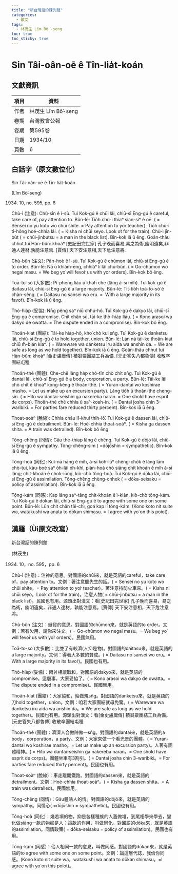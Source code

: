 ```yaml
---
title: "新台灣話的陳列館"
categories:
  - 散文
tags:
  - 林茂生 Lîm Bō͘-seng
toc: true
toc_sticky: true
---
```


# Sin Tâi-oân-oē ê Tîn-lia̍t-koán

## 文獻資訊

| 項目 | 資料 |
|---|---|
| 作者 | 林茂生 Lîm Bō͘-seng |
| 卷期 | 台灣教會公報 |
| 卷期 | 第595卷 |
| 日期 | 1934/10 |
| 頁數 | 6 |

## 白話字（原文數位化）

Sin Tâi-oân-oē ê Tîn-lia̍t-koán

(Lîm Bō͘-seng)

1934. 10, no. 595, pp. 6

Chù-ì (注意): Chù-sîn ê ì-sù. Tuì Kok-gú ê chūi lâi, chiū-sī Eng-gú ê careful, take care of, pay attention to. Bûn-lē: Tio̍h chù-ì thiaⁿ sian-siⁿ ê oē. ( = Sensei no yu koto wo chūi shite. = Pay attention to yo͘r teacher). Tio̍h chù-ì tî-hông hoé-chhia lâi. ( = Kisha ni chūi seyo. Look o͘t for the train). Chù-ì jîn-bu̍t ( = chūi-jinbutsu = a man in the black list). Bîn-kok iā ū ēng. Goân-thâu chhut tuì Hàn-bûn: khoàⁿ [史記田完世家] 孔子晚而喜易,易之為術,幽明遠矣,非通人達材,孰能注意焉. [賈傳] 天下安注意相,天下危注意將.

Chù-bûn (注文): Pān-hoè ê ì-sù. Tuì Kok-gú ê chūmon lâi, chiū-sī Eng-gú ê to order. Bûn-lē: Nā ū khiàm-ēng, chhiáⁿ lí lâi chù-bûn. ( = Go-chūmon wo negai masu. = We beg yo͘ will fevo͘r us with yo͘r orders). Bîn-kok bô ēng.

Toā-to-sò͘ (大多數): Pí-phēng liáu ū khah chē (lâng á-sī mi̍h). Tuì kok-gú ê daitasu lâi, chiū-sī Eng-gú ê a large majority. Bûn-lē: Tit-tio̍h toā-to-sò͘ ê chàn-sêng. ( = Daitasu no sansei wo eru. =  With a large majority in its favo͘r). Bîn-kok iā ū ēng.

Thò-hia̍p (妥協): Nn̄g pêng saⁿ niū chhú-hô. Tuì Kok-gú ê dakyo lâi, chiū-sī Eng-gú ê compromise. Chit chân sū, tāi-ke thò-hia̍p liáu. ( = Kono arasoi wa dakyo de owatta. = The dispute ended in a compromise). Bîn-kok bô ēng.

Thoân-kiat (團結): Tāi-ke hia̍p-hô, kho͘ chò kui sn̂g. Tuì Kok-gú ê danketsu lâi, chiū-sī Eng-gú ê to hold together, union. Bûn-lē: Lán nā tāi-ke thoân-kiat chiū m̄-bián kiaⁿ. ( = Wareware wa danketsu iru aida wa anshin da. = We are safe as long as we hold together). Bîn-kok iā ū ēng. Goân-thâu chhut tuì Hàn-bûn: khoàⁿ [金史盧庸傳] 積芻粟團結工兵為備. [元史答失八都魯傳] 收散卒團結屯種

Thoân-thé (團體): Che-chē lâng ha̍p chò-tīn chò chi̍t sn̂g. Tuì Kok-gú ê dantai lâi, chiū-sī Eng-gú ê a body, corporation, a party. Bûn-lē: Tāi-ke lâi chò chi̍t ê khoàⁿ kong-kéng ê thoân-thé. ( = Yuran-dantai wo koshirae masho. = Let us make up an excursion party). Lâng tio̍h ū thoân-thé cheng-sîn. ( = Hito wa dantai-seishin ga nakereba naran. = One sho͘ld have esprit de corps). Thoân-thé chē chhia ū saⁿ-koah-ín. ( = Dantai josha chin 3-waribiki. = For parties fare reduced thirty percent). Bîn-kok iā ū ēng.

Thoat-soàⁿ (脫線): Chhia cháu lī-khui thih-lō͘. Tuì Kok-gú ê dassen lâi, chiū-sī Eng-gú ê detrailment. Bûn-lē: Hoé-chhia thoat-soàⁿ. ( = Kisha ga dassen shita. = A train was detrailed). Bîn-kok bô ēng.

Tông-chêng (同情): Gâu thé-thiap lâng ê chêng. Tuì Kok-gú ê dōjō lâi, chiū-sī Eng-gú ê sympathy. Tông-chêng-sim ( =dōjōshin = sympathetic). Bîn-kok iā ū ēng.

Tông-hoà (同化): Kuí-nā hāng ê mi̍h, á-sī koh-iūⁿ chéng-cho̍k ê lâng lām chò-tui, kàu-boé saⁿ o̍h-lâi o̍h-khì, piàn-hoà chò siāng chi̍t khoán ê mi̍h á-sī lâng; chit-khoán ê chok-iōng, kiò-chò tông-hoà. Tuì Kok-gú ê dōka lâi, chiū-sī Eng-gú ê assimilation. Tông-chêng chèng-chhek ( = dōka-seisaku = policy of assimilation). Bîn-kok iā ū ēng.

Tông-kám (同感): Kap lâng saⁿ-tâng chi̍t-khoán ê ì-kiàn, kiò-chò tông-kám. Tuì Kok-gú ê dōkan lâi, chiū-sī Eng-gú ê to agree with some one on some point. Bûn-lē: Lūn chit chân tāi-chì, goá kap lí tóng-kám. (Kono koto nit suite wa, watakushi wa anata to dōkan shimasu. = I agree with yo͘ on this poiot).

## 漢羅（Ùi原文改寫）

新台灣話的陳列館

(林茂生)

1934. 10，no. 595，pp. 6

Chù-ì (注意)：注神的意思。對國語的chūi來，就是英語的careful，take care of，pay attention to。文例：著注意聽先生的話。( = Sensei no yu koto wo chūi shite。= Pay attention to yo͘r teacher)。著注意持防火車來。( = Kisha ni chūi seyo。Look o͘t for the train)。注意人物( = chūi-jinbutsu = a man in the black list)。民國也有用。源頭出對漢文：看[史記田完世家] 孔子晚而喜易，易之為術，幽明遠矣，非通人達材，孰能注意焉。[賈傳] 天下安注意相，天下危注意將。

Chù-bûn (注文)：辦貨的意思。對國語的chūmon來，就是英語的to order。文例：若有欠用，請你來注文。( = Go-chūmon wo negai masu。= We beg yo͘ will fevo͘r us with yo͘r orders)。民國無用。

Toā-to-sò͘ (大多數)：比並了有較濟(人抑是物)。對國語的daitasu來，就是英語的a large majority。文例：得著大多數的贊成。( = Daitasu no sansei wo eru。=  With a large majority in its favo͘r)。民國也有用。

Thò-hia̍p (妥協)：兩爿相讓取和。對國語的dakyo來，就是英語的compromise。這層事，大家妥協了。( = Kono arasoi wa dakyo de owatta。= The dispute ended in a compromise)。民國無用。

Thoân-kiat (團結)：大家協和，箍做規sn̂g。對國語的danketsu來，就是英語的刀hold together，union。文例：咱若大家團結就毋免驚。( = Wareware wa danketsu iru aida wa anshin da。= We are safe as long as we hold together)。民國也有用。源頭出對漢文：看[金史盧庸傳] 積芻粟團結工兵為備。[元史答失八都魯傳] 收散卒團結屯種

Thoân-thé (團體)：濟濟人合做陣做一sn̂g。對國語的dantai來，就是英語的a body，corporation，a party。文例：大家來做一个看光景的團體。( = Yuran-dantai wo koshirae masho。= Let us make up an excursion party)。人著有團體精神。( = Hito wa dantai-seishin ga nakereba naran。= One sho͘ld have esprit de corps)。團體坐車有3割引。( = Dantai josha chin 3-waribiki。= For parties fare reduced thirty percent)。民國也有用。

Thoat-soàⁿ (脫線)：車走離開鐵路。對國語的dassen來，就是英語的detrailment。文例：Hoé-chhia thoat-soàⁿ。( = Kisha ga dassen shita。= A train was detrailed)。民國無用。

Tông-chêng (同情)：Gâu體貼人的情。對國語的dōjō來，就是英語的sympathy。同情心( =dōjōshin = sympathetic)。民國也有用。

Tông-hoà (同化)：幾若項的物，抑是各樣種族的人濫做堆，到尾相學來學去，變化做siāng一款的物抑是人；這款的作用，叫做同化。對國語的dōka來，就是英語的assimilation。同情政策( = dōka-seisaku = policy of assimilation)。民國也有用。

Tông-kám (同感)：佮人相同一款的意見，叫做同感。對國語的dōkan來，就是英語的to agree with some one on some point。文例：論這層代誌，我佮你同感。(Kono koto nit suite wa，watakushi wa anata to dōkan shimasu。=I agree with yo͘ on this poiot)。
